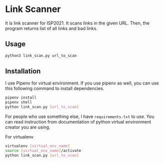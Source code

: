 # Link Scanner

It is link scanner for ISP2021. It scans links in the given URL.
Then, the program returns list of all links and bad links.

## Usage

```bash
python3 link_scan.py url_to_scan
```

## Installation

I use Pipenv for virtual environment. If you use pipenv as well, you can use
this following command to install dependencies.

```bash
pipenv install
pipenv shell
python link_scan.py [url_to_scan]
```

For people who use something else, I have `requirements.txt` to use.
You can read instruction from documentation of python virtual environment creator you are using.

For virtualenv
```bash
virtualenv [virtual_env_name]
source [virtual_env_name]/activate
python link_scan.py [url_to_scan]
```

